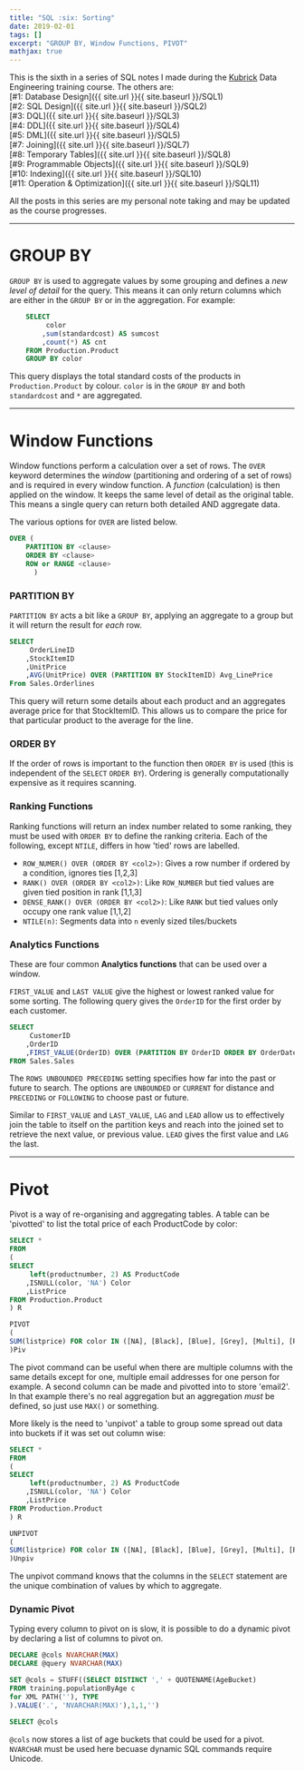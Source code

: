 ```yaml
---
title: "SQL :six: Sorting"
date: 2019-02-01
tags: []
excerpt: "GROUP BY, Window Functions, PIVOT"
mathjax: true
---
```


This is the sixth in a series of SQL notes I made during the [Kubrick](https://kubrickgroup.com/) Data Engineering training course. The others are:  
[#1: Database Design]({{ site.url }}{{ site.baseurl }}/SQL1)  
[#2: SQL Design]({{ site.url }}{{ site.baseurl }}/SQL2)  
[#3: DQL]({{ site.url }}{{ site.baseurl }}/SQL3)  
[#4: DDL]({{ site.url }}{{ site.baseurl }}/SQL4)  
[#5: DML]({{ site.url }}{{ site.baseurl }}/SQL5)  
[#7: Joining]({{ site.url }}{{ site.baseurl }}/SQL7)  
[#8: Temporary Tables]({{ site.url }}{{ site.baseurl }}/SQL8)  
[#9: Programmable Objects]({{ site.url }}{{ site.baseurl }}/SQL9)  
[#10: Indexing]({{ site.url }}{{ site.baseurl }}/SQL10)  
[#11: Operation & Optimization]({{ site.url }}{{ site.baseurl }}/SQL11)  

All the posts in this series are my personal note taking and may be updated as the course progresses.  

---
# GROUP BY
`GROUP BY` is used to aggregate values by some grouping and defines a *new level of detail* for the query. This means it can only return columns which are either in the `GROUP BY` or in the aggregation. For example:

```sql
    SELECT 
         color
        ,sum(standardcost) AS sumcost
        ,count(*) AS cnt
    FROM Production.Product
    GROUP BY color
```
This query displays the total standard costs of the products in `Production.Product` by colour. `color` is in the `GROUP BY` and both `standardcost` and `*` are aggregated.  

---
# Window Functions
Window functions perform a calculation over a set of rows. The `OVER` keyword determines the *window* (partitioning and ordering of a set of rows) and is required in every window function. A *function* (calculation) is then applied on the window. It keeps the same level of detail as the original table. This means a single query can return both detailed AND aggregate data.  

The various options for `OVER` are listed below. 
```sql
OVER (    
    PARTITION BY <clause> 
    ORDER BY <clause>   
    ROW or RANGE <clause>   
      )
```  

### PARTITION BY
`PARTITION BY` acts a bit like a `GROUP BY`, applying an aggregate to a group but it will return the result for *each* row.  

```sql
SELECT
     OrderLineID
    ,StockItemID
    ,UnitPrice
    ,AVG(UnitPrice) OVER (PARTITION BY StockItemID) Avg_LinePrice
From Sales.Orderlines
```  
This query will return some details about each product and an aggregates average price for that StockItemID. This allows us to compare the price for that particular product to the average for the line.  

### ORDER BY
If the order of rows is important to the function then `ORDER BY` is used (this is independent of the `SELECT` `ORDER BY`). Ordering is generally computationally expensive as it requires scanning.  


### Ranking Functions
Ranking functions will return an index number related to some ranking, they must be used with `ORDER BY` to define the ranking criteria. Each of the following, except `NTILE`, differs in how 'tied' rows are labelled.  
- `ROW_NUMER() OVER (ORDER BY <col2>)`: Gives a row number if ordered by a condition, ignores ties [1,2,3]  
- `RANK() OVER (ORDER BY <col2>)`: Like `ROW_NUMBER` but tied values are given tied position in rank [1,1,3]  
- `DENSE_RANK() OVER (ORDER BY <col2>)`: Like `RANK` but tied values only occupy one rank value [1,1,2]  
- `NTILE(n)`: Segments data into `n` evenly sized tiles/buckets   

### Analytics Functions
These are four common **Analytics functions** that can be used over a window. 

`FIRST_VALUE` and `LAST VALUE` give the highest or lowest ranked value for some sorting. The following query gives the `OrderID` for the first order by each customer.  

```sql
SELECT
     CustomerID
    ,OrderID
    ,FIRST_VALUE(OrderID) OVER (PARTITION BY OrderID ORDER BY OrderDate, CustomerID ROWS UNBOUNDED PRECEDING)
FROM Sales.Sales
```
The `ROWS UNBOUNDED PRECEDING` setting specifies how far into the past or future to search. The options are `UNBOUNDED` or `CURRENT` for distance and `PRECEDING` or `FOLLOWING` to choose past or future.  
  
Similar to `FIRST_VALUE` and `LAST_VALUE`, `LAG` and `LEAD` allow us to effectively join the table to itself on the partition keys and reach into the joined set to retrieve the next value, or previous value. `LEAD` gives the first value and `LAG` the last.  

---
# Pivot  
Pivot is a way of re-organising and aggregating tables. A table can be 'pivotted' to list the total price of each ProductCode by color:  

```sql
SELECT *
FROM
(
SELECT 
	 left(productnumber, 2) AS ProductCode
	,ISNULL(color, 'NA') Color
	,ListPrice
FROM Production.Product
) R

PIVOT
(
SUM(listprice) FOR color IN ([NA], [Black], [Blue], [Grey], [Multi], [Red], [Silver] ,[Silver/Black] ,[White] ,[Yellow])
)Piv
```  

The pivot command can be useful when there are multiple columns with the same details except for one, multiple email addresses for one person for example. A second column can be made and pivotted into to store 'email2'. In that example there's no real aggregation but an aggregation *must* be defined, so just use `MAX()` or something.  

More likely is the need to 'unpivot' a table to group some spread out data into buckets if it was set out column wise:  
```sql
SELECT *
FROM
(
SELECT 
	 left(productnumber, 2) AS ProductCode
	,ISNULL(color, 'NA') Color
	,ListPrice
FROM Production.Product
) R

UNPIVOT
(
SUM(listprice) FOR color IN ([NA], [Black], [Blue], [Grey], [Multi], [Red], [Silver] ,[Silver/Black] ,[White] ,[Yellow])
)Unpiv
```

The unpivot command knows that the columns in the `SELECT` statement are the unique combination of values by which to aggregate. 

### Dynamic Pivot
Typing every column to pivot on is slow, it is possible to do a dynamic pivot by declaring a list of columns to pivot on.  

```sql
DECLARE @cols NVARCHAR(MAX)
DECLARE @query NVARCHAR(MAX)

SET @cols = STUFF((SELECT DISTINCT ',' + QUOTENAME(AgeBucket)
FROM training.populationByAge c
for XML PATH(''), TYPE 
).VALUE('.', 'NVARCHAR(MAX)'),1,1,'')

SELECT @cols
```  

`@cols` now stores a list of age buckets that could be used for a pivot. `NVARCHAR` must be used here becuase dynamic SQL commands require Unicode.  